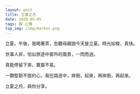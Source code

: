 ```yaml
---
layout: post
title: 立夏之月
date: 2020-05-05
tags: 聊 心情
top_img: /img/markus.png
---
```

立夏。午後，我喝著茶，忽聽母親說今天是立夏。時光如梭，真快。

世事人非，恰似旅途中窗外的風景，一閃而過。

真能停留下來，實屬不易。

一顆堅韌不拔的心，我在路途中，摔倒，起來，再摔倒，再起來。

立夏之月，與你分享。
